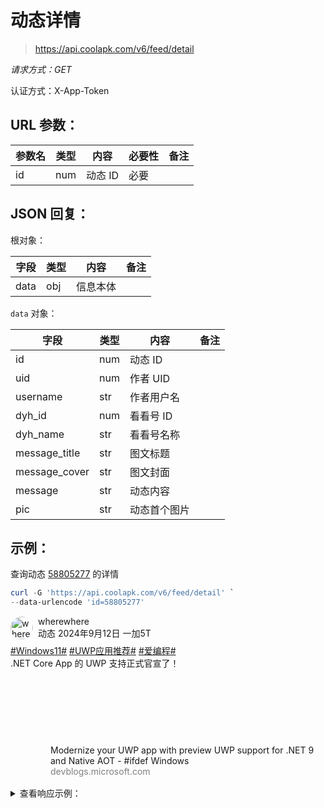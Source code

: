 # 动态详情

> https://api.coolapk.com/v6/feed/detail

*请求方式：GET*

认证方式：X-App-Token

## URL 参数：

| 参数名 | 类型 | 内容 | 必要性 | 备注 |
| - | - | - | - | - |
| id | num | 动态 ID | 必要 | |

## JSON 回复：

根对象：

| 字段 | 类型 | 内容 | 备注 |
| - | - | - | - |
| data | obj | 信息本体 | |

`data` 对象：

| 字段 | 类型 | 内容 | 备注 |
| - | - | - | - |
| id | num | 动态 ID | |
| uid | num | 作者 UID | |
| username | str | 作者用户名 | |
| dyh_id | num | 看看号 ID | |
| dyh_name | str | 看看号名称 | |
| message_title | str | 图文标题 | |
| message_cover | str | 图文封面 | |
| message | str | 动态内容 | |
| pic | str | 动态首个图片 | |

## 示例：

查询动态 [58805277](https://www.coolapk.com/feed/58805277?shareKey=NmY3NzRlY2Q2MGVkNjZlNTU1MDI~) 的详情

```powershell
curl -G 'https://api.coolapk.com/v6/feed/detail' `
--data-urlencode 'id=58805277'
```

<p>
<div style="display: flex; flex-flow: column; row-gap: 8px;">
  <div style="display: flex; align-items: center;">
    <a href="https://www.coolapk.com/u/536381" target="_blank" rel="noopener noreferrer"
      style="display: flex; align-items: center;">
      <img width="36" height="36" alt="wherewhere" src="https://avatars.githubusercontent.com/u/27689196"
        style="border-radius: 36px;">
    </a>
    <div style="margin: 0 0 0 8px;">
      <div>wherewhere</div>
      <div>
        动态
        <span title="发布时间：2024年9月12日 23:51:22">2024年9月12日</span>
        <a href="https://www.coolapk.com/product/detail?name=一加5T" target="_blank" rel="noopener noreferrer"
          style="text-decoration: none; color: inherit; outline: 0;">一加5T</a>
      </div>
    </div>
  </div>
  <div>
    <a href="https://www.coolapk.com/t/Windows11" target="_blank" rel="noopener noreferrer">#Windows11#</a>
    <a href="https://www.coolapk.com/t/UWP应用推荐" target="_blank" rel="noopener noreferrer">#UWP应用推荐#</a>
    <a href="https://www.coolapk.com/t/爱编程" target="_blank" rel="noopener noreferrer">#爱编程#</a>
    <br>
    .NET Core App 的 UWP 支持正式官宣了！
  </div>
  <a href="https://image.coolapk.com/feed/2024/0911/23/536381_4121ebe2_9881_0688_971@1080x2160.jpeg" target="_blank"
    rel="noopener noreferrer"
    style="text-decoration: none; color: inherit; outline: 0; width: 102px; height: 102px; background-image: url('https://github.com/user-attachments/assets/7dcbfbce-1f8d-49d9-ae3f-d08277042607'); background-size: cover; background-position: 50%;">
  </a>
  <a href="https://devblogs.microsoft.com/ifdef-windows/preview-uwp-support-for-dotnet-9-native-aot/" target="_blank"
    rel="noopener noreferrer" style="text-decoration: none; color: inherit; outline: 0;">
    <div style="display: flex; align-items: center;">
      <div
        style="width: 56px; height: 56px; background-image: url('https://devblogs.microsoft.com/ifdef-windows/wp-content/uploads/sites/61/2024/09/hero-image.png'); background-size: cover; background-position: 50%;">
      </div>
      <div style="flex: 1; margin: 0 0 0 8px;">
        Modernize your UWP app with preview UWP support for .NET 9 and Native AOT - #ifdef Windows
        <br>
        <span style="color: gray;">devblogs.microsoft.com</span>
      </div>
    </div>
  </a>
</div>
</p>

<details>
<summary>查看响应示例：</summary>

```json
{
  "data": {
    "id": 58805277,
    "type": 0,
    "fid": 0,
    "forwardid": "",
    "source_id": "",
    "uid": 536381,
    "username": "wherewhere",
    "dyh_id": 1480,
    "dyh_name": "铺路根据地",
    "ttype": 0,
    "tcat": 0,
    "tid": 0,
    "ttitle": "",
    "tpic": "",
    "turl": "",
    "tinfo": "",
    "message_title": "",
    "message_title_md5": "",
    "message_keywords": "",
    "message_cover": "",
    "message": "<a class=\"feed-link-tag\" href=\"/t/Windows11?type=0\">#Windows11#</a> <a class=\"feed-link-tag\" href=\"/t/UWP%E5%BA%94%E7%94%A8%E6%8E%A8%E8%8D%90?type=0\">#UWP应用推荐#</a> <a class=\"feed-link-tag\" href=\"/t/%E7%88%B1%E7%BC%96%E7%A8%8B?type=0\">#爱编程#</a>\n.NET Core App 的 UWP 支持正式官宣了！",
    "pic": "http://image.coolapk.com/feed/2024/0911/23/536381_4121ebe2_9881_0688_971@1080x2160.jpeg",
    "message_length": 56,
    "issummary": 0,
    "istag": 1,
    "is_html_article": 0,
    "tags": "#Windows11#,#UWP应用推荐#,#爱编程#",
    "label": "",
    "user_tags": "",
    "media_type": 0,
    "media_pic": "",
    "media_url": "",
    "extra_type": 0,
    "extra_key": "",
    "extra_title": "Modernize your UWP app with preview UWP support for .NET 9 and Native AOT - #ifdef Windows",
    "extra_url": "https://devblogs.microsoft.com/ifdef-windows/preview-uwp-support-for-dotnet-9-native-aot/",
    "extra_pic": "",
    "extra_info": "",
    "extra_status": 0,
    "location": "",
    "fromid": 2,
    "fromname": "酷安",
    "likenum": 17,
    "burynum": 0,
    "commentnum": 1,
    "replynum": 3,
    "forwardnum": 1,
    "reportnum": 0,
    "relatednum": 0,
    "favnum": 0,
    "share_num": 0,
    "comment_block_num": 0,
    "question_answer_num": 0,
    "question_follow_num": 0,
    "hitnum": 0,
    "viewnum": 0,
    "feed_score": 0,
    "rank_score": 0,
    "vote_score": 0,
    "at_count": 0,
    "url_count": 0,
    "tag_count": 3,
    "change_count": 0,
    "recommend": 0,
    "is_anonymous": 0,
    "is_hidden": 0,
    "is_headline": 0,
    "disallow_reply": 0,
    "status": 1,
    "block_status": 0,
    "message_status": -55,
    "publish_status": 0,
    "dateline": 1726069882,
    "lastupdate": 1726113727,
    "create_time": 1726069882,
    "last_change_time": 0,
    "device_title": "一加5T",
    "device_name": "ONEPLUS A5010",
    "device_rom": "",
    "device_build": "",
    "recent_reply_ids": "480789645",
    "recent_hot_reply_ids": "",
    "recent_like_list": "kusutoriクスとり,翔之广宇,美滋滋冒油,coium,Yuconglin2025,Moscaver,甜冬SweetWinter,Mdwens,wherewhere,次世代机器人Atri,Huang_xuan,再回头已百年身,驾鹤西去紫气东来老夫在此,Mashiroasuka,ThinkBou",
    "related_dyh_ids": "1480",
    "post_signature": "",
    "message_signature": "20783b96ab774614088bfe6a6309337a",
    "fetchType": "base",
    "entityId": 58805277,
    "avatarFetchType": "batch",
    "userAvatar": "http://avatar.coolapk.com/data/000/53/63/81_avatar_middle.jpg?1456135138",
    "is_pre_recommended": -1,
    "entityTemplate": "feedDetailV13",
    "entityType": "feed",
    "url": "/feed/58805277",
    "feedType": "feed",
    "feedTypeName": "动态",
    "turlTarget": "",
    "isModified": 0,
    "enableModify": 0,
    "info": "",
    "infoHtml": "",
    "title": "wherewhere的动态",
    "picArr": [
      "http://image.coolapk.com/feed/2024/0911/23/536381_4121ebe2_9881_0688_971@1080x2160.jpeg"
    ],
    "device_title_url": "/product/detail?name=%E4%B8%80%E5%8A%A05T",
    "relateddata": [],
    "media_info": "",
    "sourceFeed": null,
    "forwardSourceType": "",
    "shareUrl": "https://www.coolapk.com/feed/58805277?shareKey=NjU5YzNjNzcwYzZhNjZlNTU0NmE~",
    "extra_fromApi": "/v6/feed/detail?id=58805277",
    "canDisallowReply": 0,
    "disallow_repost": 0,
    "long_location": "",
    "is_white_feed": 0,
    "editor_title": "",
    "is_include_goods": 0,
    "top_reply_ids": [],
    "ip_location": "安徽",
    "message_brief": "",
    "message_raw_output": "null",
    "is_ks_doc": 0,
    "replyRows": [],
    "replyRowsCount": 0,
    "replyRowsMore": 0,
    "userInfo": {
      "uid": 536381,
      "username": "wherewhere",
      "admintype": 0,
      "groupid": 10029,
      "usergroupid": 1008,
      "level": 8,
      "experience": 354889,
      "status": 1,
      "block_status": 0,
      "usernamestatus": 1,
      "avatarstatus": 1456135138,
      "avatar_cover_status": 1560998160,
      "regdate": 1456134898,
      "logintime": 1726299138,
      "verify_title": "",
      "verify_status": 0,
      "user_type": 0,
      "verify_show_type": 1,
      "avatar_plugin_status": 0,
      "fetchType": "base",
      "entityType": "user",
      "entityId": 536381,
      "displayUsername": "wherewhere",
      "url": "/u/536381",
      "userAvatar": "http://avatar.coolapk.com/data/000/53/63/81_avatar_middle.jpg?1456135138",
      "userSmallAvatar": "http://avatar.coolapk.com/data/000/53/63/81_avatar_small.jpg?1456135138",
      "userBigAvatar": "http://avatar.coolapk.com/data/000/53/63/81_avatar_big.jpg?1456135138",
      "cover": "http://avatar.coolapk.com/cover/15/60/99/536381_1560998160.jpg",
      "verify_icon": "",
      "verify_label": "",
      "isDeveloper": 1,
      "next_level_experience": 512000,
      "next_level_percentage": "69.31",
      "level_today_message": "",
      "level_detail_url": "/feed/18221454",
      "avatar_plugin_url": "",
      "feed_plugin_url": "",
      "feed_plugin_open_url": "",
      "feed_reply_plugin": "",
      "feed_reply_plugin_open_url": ""
    },
    "relationRows": [],
    "targetRow": {
      "id": 1480,
      "logo": "http://image.coolapk.com/dyh_logo/2019/0509/23/483811872-258379935d0c8dfc-dyh-uid-536381@750x750.jpg.s.jpg",
      "title": "铺路根据地",
      "url": "/dyh/1480",
      "subTitle": "2021人订阅",
      "entityType": "feedTarget",
      "relation_addition_logo": "",
      "relation_addition_title": ""
    },
    "userAction": {
      "like": 0,
      "favorite": 0,
      "follow": 0,
      "collect": 0,
      "followAuthor": 0,
      "authorFollowYou": 0
    },
    "topReplyRows": [],
    "reply_order": "lastupdate_desc,dateline_desc,popular,author"
  }
}
```

</details>